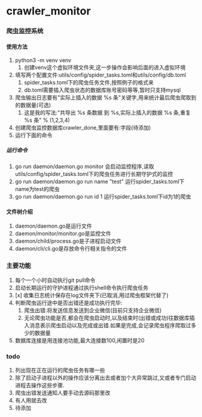 # crawler_monitor

### 爬虫监控系统

#### 使用方法
1. python3 -m venv venv
    1. 创建venv这个虚拟环境文件夹,这一步操作会影响后面的进入虚拟环境
2. 填写两个配置文件:utils/config/spider_tasks.toml和utils/config/db.toml
    1. spider_tasks.toml下的爬虫任务文件,按照例子的格式来
    2. db.toml需要插入爬虫状态的数据库账号密码等等,暂时只支持mysql
3. 爬虫输出日志要有"实际上插入的数据 %s 条"关键字,用来统计最后爬虫爬取到的数据量(可选)
    1. 这是我的写法:"共导出 %s 条数据 到 %s,实际上插入的数据 %s 条,重复 %s 条" % (1,2,3,4)
4. 创建爬虫监控数据库crawler_done,里面要有:字段(待添加)
5. 运行下面的命令

##### 运行命令
1. go run daemon/daemon.go monitor 会启动监控程序,读取utils/config/spider_tasks.toml下的爬虫任务进行长期守护式的监控
2. go run daemon/daemon.go run name "test" 运行spider_tasks.toml下name为test的爬虫
3. go run daemon/daemon.go run id 1 运行spider_tasks.toml下id为1的爬虫

#### 文件树介绍
1. daemon/daemon.go是运行文件
2. daemon/monitor/monitor.go是监控文件
3. daemon/child/process.go是子进程启动文件
4. daemon/cli/cli.go是存放命令行相关指令的文件

### 主要功能
1. 每个一个小时自动执行git pull命令
2. 启动长期运行的守护进程通过执行shell命令执行爬虫任务
3. [x] 收集日志统计保存在log文件夹下(已取消,用过爬虫框架代替了)
4. 判断爬虫运行途中是否出错还是成功执行完毕:
    1. 爬虫出错:将发送信息发送到企业微信(目前只支持企业微信)
    2. 无论爬虫功能是否,都会在爬虫启动时,以及结束时(出错或成功)往数据库插入消息表示爬虫启动以及完成或出错.如果是完成,会记录爬虫程序爬取过多少的数据量
5. 数据库连接是用连接池功能,最大连接数100,闲置时是20

### todo
1. 列出现在正在运行的爬虫任务有哪一些
2. 除了启动子进程以外的操作应该分离出去或者加个大异常跳过,又或者专门启动进程去操作这些步骤.
3. 爬虫出错发送通知人要手动去源码那里改
4. 有人用就去改
5. 待添加
